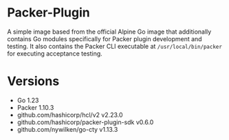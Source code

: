# Packer-Plugin

A simple image based from the official Alpine Go image that additionally contains Go modules specifically for Packer plugin development and testing. It also contains the Packer CLI executable at `/usr/local/bin/packer` for executing acceptance testing.

# Versions

- Go 1.23
- Packer 1.10.3
- github.com/hashicorp/hcl/v2 v2.23.0
- github.com/hashicorp/packer-plugin-sdk v0.6.0
- github.com/nywilken/go-cty v1.13.3
